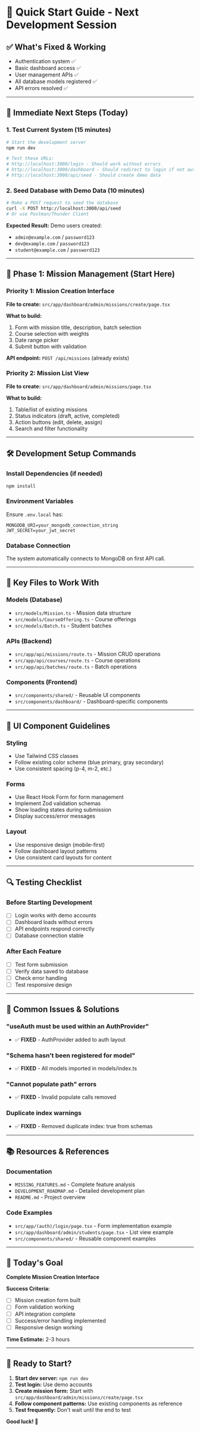 # 🚀 Quick Start Guide - Next Development Session

## ✅ **What's Fixed & Working**
- Authentication system ✅
- Basic dashboard access ✅
- User management APIs ✅
- All database models registered ✅
- API errors resolved ✅

---

## 🎯 **Immediate Next Steps (Today)**

### **1. Test Current System (15 minutes)**
```bash
# Start the development server
npm run dev

# Test these URLs:
# http://localhost:3000/login - Should work without errors
# http://localhost:3000/dashboard - Should redirect to login if not authenticated
# http://localhost:3000/api/seed - Should create demo data
```

### **2. Seed Database with Demo Data (10 minutes)**
```bash
# Make a POST request to seed the database
curl -X POST http://localhost:3000/api/seed
# Or use Postman/Thunder Client
```

**Expected Result:** Demo users created:
- `admin@example.com` / `password123`
- `dev@example.com` / `password123`
- `student@example.com` / `password123`

---

## 🚀 **Phase 1: Mission Management (Start Here)**

### **Priority 1: Mission Creation Interface**
**File to create:** `src/app/dashboard/admin/missions/create/page.tsx`

**What to build:**
1. Form with mission title, description, batch selection
2. Course selection with weights
3. Date range picker
4. Submit button with validation

**API endpoint:** `POST /api/missions` (already exists)

### **Priority 2: Mission List View**
**File to create:** `src/app/dashboard/admin/missions/page.tsx`

**What to build:**
1. Table/list of existing missions
2. Status indicators (draft, active, completed)
3. Action buttons (edit, delete, assign)
4. Search and filter functionality

---

## 🛠️ **Development Setup Commands**

### **Install Dependencies (if needed)**
```bash
npm install
```

### **Environment Variables**
Ensure `.env.local` has:
```env
MONGODB_URI=your_mongodb_connection_string
JWT_SECRET=your_jwt_secret
```

### **Database Connection**
The system automatically connects to MongoDB on first API call.

---

## 📁 **Key Files to Work With**

### **Models (Database)**
- `src/models/Mission.ts` - Mission data structure
- `src/models/CourseOffering.ts` - Course offerings
- `src/models/Batch.ts` - Student batches

### **APIs (Backend)**
- `src/app/api/missions/route.ts` - Mission CRUD operations
- `src/app/api/courses/route.ts` - Course operations
- `src/app/api/batches/route.ts` - Batch operations

### **Components (Frontend)**
- `src/components/shared/` - Reusable UI components
- `src/components/dashboard/` - Dashboard-specific components

---

## 🎨 **UI Component Guidelines**

### **Styling**
- Use Tailwind CSS classes
- Follow existing color scheme (blue primary, gray secondary)
- Use consistent spacing (p-4, m-2, etc.)

### **Forms**
- Use React Hook Form for form management
- Implement Zod validation schemas
- Show loading states during submission
- Display success/error messages

### **Layout**
- Use responsive design (mobile-first)
- Follow dashboard layout patterns
- Use consistent card layouts for content

---

## 🔍 **Testing Checklist**

### **Before Starting Development**
- [ ] Login works with demo accounts
- [ ] Dashboard loads without errors
- [ ] API endpoints respond correctly
- [ ] Database connection stable

### **After Each Feature**
- [ ] Test form submission
- [ ] Verify data saved to database
- [ ] Check error handling
- [ ] Test responsive design

---

## 🚨 **Common Issues & Solutions**

### **"useAuth must be used within an AuthProvider"**
- ✅ **FIXED** - AuthProvider added to auth layout

### **"Schema hasn't been registered for model"**
- ✅ **FIXED** - All models imported in models/index.ts

### **"Cannot populate path" errors**
- ✅ **FIXED** - Invalid populate calls removed

### **Duplicate index warnings**
- ✅ **FIXED** - Removed duplicate index: true from schemas

---

## 📚 **Resources & References**

### **Documentation**
- `MISSING_FEATURES.md` - Complete feature analysis
- `DEVELOPMENT_ROADMAP.md` - Detailed development plan
- `README.md` - Project overview

### **Code Examples**
- `src/app/(auth)/login/page.tsx` - Form implementation example
- `src/app/dashboard/admin/students/page.tsx` - List view example
- `src/components/shared/` - Reusable component examples

---

## 🎯 **Today's Goal**
**Complete Mission Creation Interface**

**Success Criteria:**
- [ ] Mission creation form built
- [ ] Form validation working
- [ ] API integration complete
- [ ] Success/error handling implemented
- [ ] Responsive design working

**Time Estimate:** 2-3 hours

---

## 🚀 **Ready to Start?**

1. **Start dev server:** `npm run dev`
2. **Test login:** Use demo accounts
3. **Create mission form:** Start with `src/app/dashboard/admin/missions/create/page.tsx`
4. **Follow component patterns:** Use existing components as reference
5. **Test frequently:** Don't wait until the end to test

**Good luck! 🎉**
